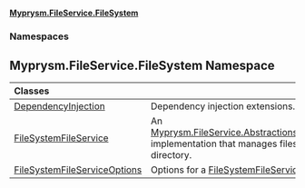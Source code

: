 #### [Myprysm.FileService.FileSystem](index.md 'index')
### Namespaces
<a name='Myprysm_FileService_FileSystem'></a>
## Myprysm.FileService.FileSystem Namespace

| Classes | |
| :--- | :--- |
| [DependencyInjection](Myprysm_FileService_FileSystem_DependencyInjection.md 'Myprysm.FileService.FileSystem.DependencyInjection') | Dependency injection extensions.<br/> |
| [FileSystemFileService](Myprysm_FileService_FileSystem_FileSystemFileService.md 'Myprysm.FileService.FileSystem.FileSystemFileService') | An [Myprysm.FileService.Abstractions.IFileService](https://docs.microsoft.com/en-us/dotnet/api/Myprysm.FileService.Abstractions.IFileService 'Myprysm.FileService.Abstractions.IFileService') implementation that manages files in a local directory.<br/> |
| [FileSystemFileServiceOptions](Myprysm_FileService_FileSystem_FileSystemFileServiceOptions.md 'Myprysm.FileService.FileSystem.FileSystemFileServiceOptions') | Options for a [FileSystemFileService](Myprysm_FileService_FileSystem_FileSystemFileService.md 'Myprysm.FileService.FileSystem.FileSystemFileService').<br/> |
  
